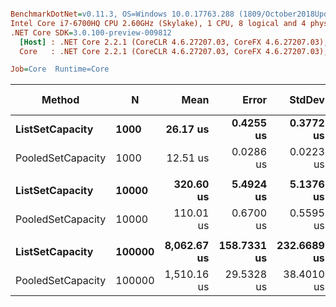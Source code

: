 ``` ini

BenchmarkDotNet=v0.11.3, OS=Windows 10.0.17763.288 (1809/October2018Update/Redstone5)
Intel Core i7-6700HQ CPU 2.60GHz (Skylake), 1 CPU, 8 logical and 4 physical cores
.NET Core SDK=3.0.100-preview-009812
  [Host] : .NET Core 2.2.1 (CoreCLR 4.6.27207.03, CoreFX 4.6.27207.03), 64bit RyuJIT
  Core   : .NET Core 2.2.1 (CoreCLR 4.6.27207.03, CoreFX 4.6.27207.03), 64bit RyuJIT

Job=Core  Runtime=Core  

```
|            Method |      N |        Mean |       Error |      StdDev | Ratio | Gen 0/1k Op | Gen 1/1k Op | Gen 2/1k Op | Allocated Memory/Op |
|------------------ |------- |------------:|------------:|------------:|------:|------------:|------------:|------------:|--------------------:|
|   **ListSetCapacity** |   **1000** |    **26.17 us** |   **0.4255 us** |   **0.3772 us** |  **1.00** |    **128.0212** |           **-** |           **-** |            **403200 B** |
| PooledSetCapacity |   1000 |    12.51 us |   0.0286 us |   0.0223 us |  0.48 |           - |           - |           - |                   - |
|                   |        |             |             |             |       |             |             |             |                     |
|   **ListSetCapacity** |  **10000** |   **320.60 us** |   **5.4924 us** |   **5.1376 us** |  **1.00** |   **1265.6250** |           **-** |           **-** |           **4003200 B** |
| PooledSetCapacity |  10000 |   110.01 us |   0.6700 us |   0.5595 us |  0.34 |           - |           - |           - |                   - |
|                   |        |             |             |             |       |             |             |             |                     |
|   **ListSetCapacity** | **100000** | **8,062.67 us** | **158.7331 us** | **232.6689 us** |  **1.00** |   **9312.5000** |   **9312.5000** |   **9312.5000** |          **40003200 B** |
| PooledSetCapacity | 100000 | 1,510.16 us |  29.5328 us |  38.4010 us |  0.19 |           - |           - |           - |                   - |
